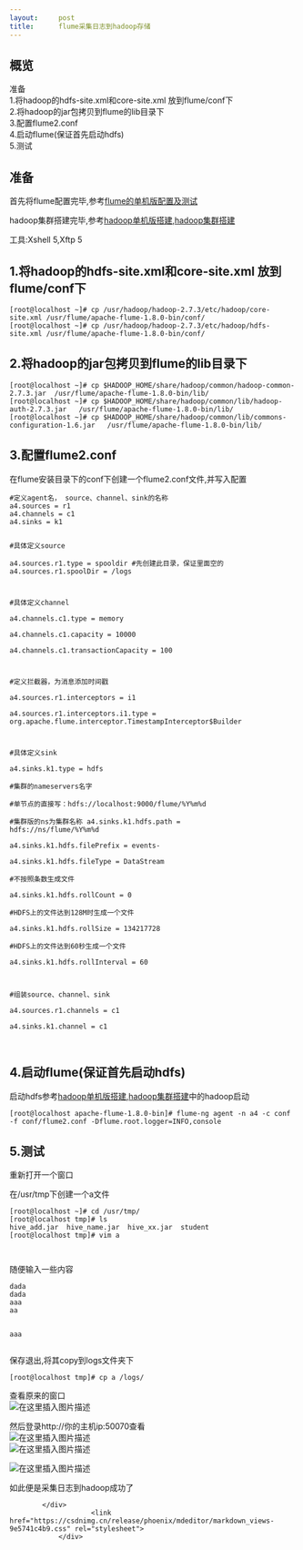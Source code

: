 ```yaml
---
layout:     post
title:      flume采集日志到hadoop存储
---
```

<div id="article_content" class="article_content clearfix csdn-tracking-statistics" data-pid="blog" data-mod="popu_307" data-dsm="post">
								            <div id="content_views" class="markdown_views prism-atom-one-dark">
							<!-- flowchart 箭头图标 勿删 -->
							<svg xmlns="http://www.w3.org/2000/svg" style="display: none;"><path stroke-linecap="round" d="M5,0 0,2.5 5,5z" id="raphael-marker-block" style="-webkit-tap-highlight-color: rgba(0, 0, 0, 0);"></path></svg>
							<h2><a id="_0"></a>概览</h2>
<p>准备<br>
1.将hadoop的hdfs-site.xml和core-site.xml 放到flume/conf下<br>
2.将hadoop的jar包拷贝到flume的lib目录下<br>
3.配置flume2.conf<br>
4.启动flume(保证首先启动hdfs)<br>
5.测试</p>
<h2><a id="_9"></a>准备</h2>
<p>首先将flume配置完毕,参考<a href="https://blog.csdn.net/leanaoo/article/details/84260420" rel="nofollow">flume的单机版配置及测试</a></p>
<p>hadoop集群搭建完毕,参考<a href="https://blog.csdn.net/leanaoo/article/details/83098354" rel="nofollow">hadoop单机版搭建</a>,<a href="https://blog.csdn.net/leanaoo/article/details/83278384" rel="nofollow">hadoop集群搭建</a></p>
<p>工具:Xshell 5,Xftp 5</p>
<h2><a id="1hadoophdfssitexmlcoresitexml_flumeconf_17"></a>1.将hadoop的hdfs-site.xml和core-site.xml 放到flume/conf下</h2>
<pre><code>[root@localhost ~]# cp /usr/hadoop/hadoop-2.7.3/etc/hadoop/core-site.xml /usr/flume/apache-flume-1.8.0-bin/conf/
[root@localhost ~]# cp /usr/hadoop/hadoop-2.7.3/etc/hadoop/hdfs-site.xml /usr/flume/apache-flume-1.8.0-bin/conf/
</code></pre>
<h2><a id="2hadoopjarflumelib_24"></a>2.将hadoop的jar包拷贝到flume的lib目录下</h2>
<pre><code>[root@localhost ~]# cp $HADOOP_HOME/share/hadoop/common/hadoop-common-2.7.3.jar  /usr/flume/apache-flume-1.8.0-bin/lib/
[root@localhost ~]# cp $HADOOP_HOME/share/hadoop/common/lib/hadoop-auth-2.7.3.jar   /usr/flume/apache-flume-1.8.0-bin/lib/
[root@localhost ~]# cp $HADOOP_HOME/share/hadoop/common/lib/commons-configuration-1.6.jar   /usr/flume/apache-flume-1.8.0-bin/lib/
</code></pre>
<h2><a id="3flume2conf_32"></a>3.配置flume2.conf</h2>
<p>在flume安装目录下的conf下创建一个flume2.conf文件,并写入配置</p>
<pre><code>#定义agent名， source、channel、sink的名称  
a4.sources = r1  
a4.channels = c1  
a4.sinks = k1  
  
#具体定义source  
a4.sources.r1.type = spooldir 
 #先创建此目录，保证里面空的 
a4.sources.r1.spoolDir = /logs  
  
#具体定义channel  
a4.channels.c1.type = memory  
a4.channels.c1.capacity = 10000  
a4.channels.c1.transactionCapacity = 100  
  
#定义拦截器，为消息添加时间戳  
a4.sources.r1.interceptors = i1  
a4.sources.r1.interceptors.i1.type = org.apache.flume.interceptor.TimestampInterceptor$Builder  
  
  
#具体定义sink  
a4.sinks.k1.type = hdfs  
#集群的nameservers名字            
#单节点的直接写：hdfs://localhost:9000/flume/%Y%m%d  
#集群版的ns为集群名称
a4.sinks.k1.hdfs.path = hdfs://ns/flume/%Y%m%d  
a4.sinks.k1.hdfs.filePrefix = events-  
a4.sinks.k1.hdfs.fileType = DataStream  
#不按照条数生成文件  
a4.sinks.k1.hdfs.rollCount = 0  
#HDFS上的文件达到128M时生成一个文件  
a4.sinks.k1.hdfs.rollSize = 134217728  
#HDFS上的文件达到60秒生成一个文件  
a4.sinks.k1.hdfs.rollInterval = 60  
  
#组装source、channel、sink  
a4.sources.r1.channels = c1  
a4.sinks.k1.channel = c1  
</code></pre>
<h2><a id="4flumehdfs_76"></a>4.启动flume(保证首先启动hdfs)</h2>
<p>启动hdfs参考<a href="https://blog.csdn.net/leanaoo/article/details/83098354" rel="nofollow">hadoop单机版搭建</a>,<a href="https://blog.csdn.net/leanaoo/article/details/83278384" rel="nofollow">hadoop集群搭建</a>中的hadoop启动</p>
<pre><code>[root@localhost apache-flume-1.8.0-bin]# flume-ng agent -n a4 -c conf -f conf/flume2.conf -Dflume.root.logger=INFO,console 
</code></pre>
<h2><a id="5_85"></a>5.测试</h2>
<p>重新打开一个窗口</p>
<p>在/usr/tmp下创建一个a文件</p>
<pre><code>[root@localhost ~]# cd /usr/tmp/
[root@localhost tmp]# ls
hive_add.jar  hive_name.jar  hive_xx.jar  student
[root@localhost tmp]# vim a

</code></pre>
<p>随便输入一些内容</p>
<pre><code>dada
dada
aaa
aa

aaa
</code></pre>
<p>保存退出,将其copy到logs文件夹下</p>
<pre><code>[root@localhost tmp]# cp a /logs/
</code></pre>
<p>查看原来的窗口<br>
<img src="https://img-blog.csdnimg.cn/20181119220157130.png" alt="在这里插入图片描述"></p>
<p>然后登录http://你的主机ip:50070查看<br>
<img src="https://img-blog.csdnimg.cn/20181119220332397.png" alt="在这里插入图片描述"><br>
<img src="https://img-blog.csdnimg.cn/20181119220410546.png?x-oss-process=image/watermark,type_ZmFuZ3poZW5naGVpdGk,shadow_10,text_aHR0cHM6Ly9ibG9nLmNzZG4ubmV0L2xlYW5hb28=,size_16,color_FFFFFF,t_70" alt="在这里插入图片描述"></p>
<p><img src="https://img-blog.csdnimg.cn/20181119220421811.png" alt="在这里插入图片描述"></p>
<p>如此便是采集日志到hadoop成功了</p>

            </div>
						<link href="https://csdnimg.cn/release/phoenix/mdeditor/markdown_views-9e5741c4b9.css" rel="stylesheet">
                </div>